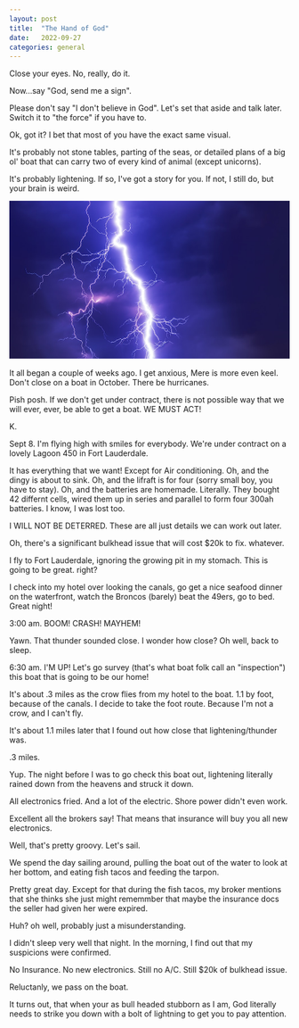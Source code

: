 ```yaml
---
layout: post
title:  "The Hand of God"
date:   2022-09-27
categories: general
---
```

Close your eyes.  No, really,  do it.

Now...say "God, send me a sign".

Please don't say "I don't believe in God".  Let's set that aside and talk later.  Switch it to "the force" if you have to.

Ok, got it?  I bet that most of you have the exact same visual.  

It's probably not stone tables, parting of the seas, or detailed plans of a big ol' boat that can carry two of every kind of animal (except unicorns).

It's probably lightening.  If so, I've got a story for you.  If not, I still do, but your brain is weird.

<img src="/assets/img/lightening.jpeg"/>

It all began a couple of weeks ago.  I get anxious, Mere is more even keel.  Don't close on a boat in October.  There be hurricanes.

Pish posh.  If we don't get under contract, there is not possible way that we will ever, ever, be able to get a boat.  WE MUST ACT!

K.

Sept 8.  I'm flying high with smiles for everybody. We're under contract on a lovely Lagoon 450 in Fort Lauderdale.  

It has everything that we want!  Except for Air conditioning.  Oh, and the dingy is about to sink.  Oh, and the lifraft is for four (sorry small boy, you have to stay).  Oh, and the batteries are homemade.  Literally.  They bought 42 differnt cells, wired them up in series and parallel to form four 300ah batteries.  I know, I was lost too.

I WILL NOT BE DETERRED.  These are all just details we can work out later.

Oh, there's a significant bulkhead issue that will cost $20k to fix.  whatever.

I fly to Fort Lauderdale, ignoring the growing pit in my stomach.  This is going to be great.  right?

I check into my hotel over looking the canals, go get a nice seafood dinner on the waterfront, watch the Broncos (barely) beat the 49ers, go to bed.  Great night!

3:00 am.  BOOM!  CRASH!  MAYHEM! 

Yawn.  That thunder sounded close.  I wonder how close?  Oh well, back to sleep.

6:30 am.  I'M UP!  Let's go survey (that's what boat folk call an "inspection") this boat that is going to be our home!

It's about .3 miles as the crow flies from my hotel to the boat.  1.1 by foot, because of the canals.  I decide to take the foot route.  Because I'm not a crow, and I can't fly.

It's about 1.1 miles later that I found out how close that lightening/thunder was.

.3 miles.

Yup.  The night before I was to go check this boat out, lightening literally rained down from the heavens and struck it down.

All electronics fried.  And a lot of the electric.  Shore power didn't even work.

Excellent all the brokers say!  That means that insurance will buy you all new electronics.

Well, that's pretty groovy.  Let's sail.

We spend the day sailing around, pulling the boat out of the water to look at her bottom, and eating fish tacos and feeding the tarpon.

Pretty great day.  Except for that during the fish tacos, my broker mentions that she thinks she just might rememmber that maybe the insurance docs the seller had given her were expired.

Huh?  oh well, probably just a misunderstanding.

I didn't sleep very well that night.  In the morning, I find out that my suspicions were confirmed.

No Insurance.  No new electronics.  Still no A/C.  Still $20k of bulkhead issue.

Reluctanly, we pass on the boat.

It turns out, that when your as bull headed stubborn as I am, God literally needs to strike you down with a bolt of lightning to get you to pay attention.


